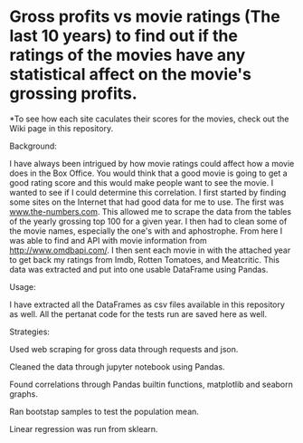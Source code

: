 # Gross profits vs movie ratings (The last 10 years) to find out if the ratings of the movies have any statistical affect on the movie's grossing profits. 

*To see how each site caculates their scores for the movies, check out the Wiki page in this repository.

Background:

I have always been intrigued by how movie ratings could affect how a movie does in the Box Office.  You would think that a good movie is going to get a good rating score and this would make people want to see the movie.  I wanted to see if I could determine this correlation.  I first started by finding some sites on the Internet that had good data for me to use.  The first was www.the-numbers.com.  This allowed me to scrape the data from the tables of the yearly grossing top 100 for a given year. I then had to clean some of the movie names, especially the one's with and aphostrophe.  From here I was able to find and API with movie information from http://www.omdbapi.com/.  I then sent each movie in with the attached year to get back my ratings from Imdb, Rotten Tomatoes, and Meatcritic.  This data was extracted and put into one usable DataFrame using Pandas. 

Usage:

I have extracted all the DataFrames as csv files available in this repository as well. 
All the pertanat code for the tests run are saved here as well. 

Strategies:

Used web scraping for gross data through requests and json.

Cleaned the data through jupyter notebook using Pandas.

Found correlations through Pandas builtin functions, matplotlib and seaborn graphs.

Ran bootstap samples to test the population mean.

Linear regression was run from sklearn. 
